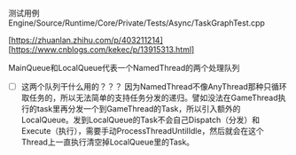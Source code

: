 测试用例
Engine/Source/Runtime/Core/Private/Tests/Async/TaskGraphTest.cpp

[https://zhuanlan.zhihu.com/p/403211214]
[https://www.cnblogs.com/kekec/p/13915313.html]

MainQueue和LocalQueue代表一个NamedThread的两个处理队列
* [ ] 这两个队列干什么用的？？？
因为NamedThread不像AnyThread那种只循环取任务的，所以无法简单的支持任务分发的递归。譬如没法在GameThread执行的task里再分发一个到GameThread的Task，所以引入额外的LocalQueue。发到LocalQueue的Task不会自己Dispatch（分发）和Execute（执行），需要手动ProcessThreadUntilIdle，然后就会在这个Thread上一直执行清空掉LocalQueue里的Task。